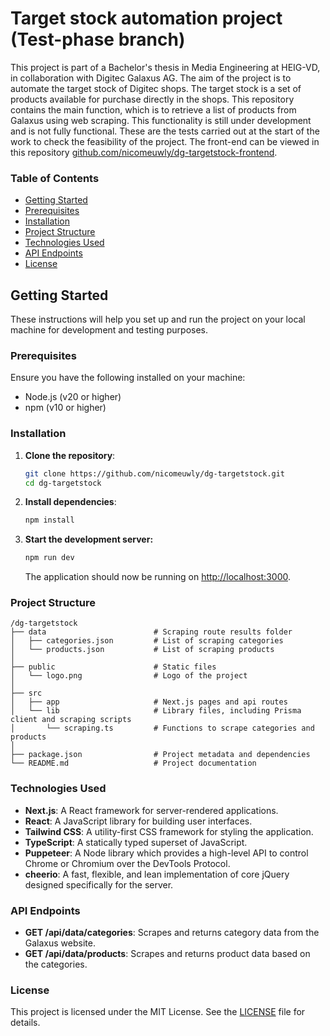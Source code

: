 # Target stock automation project (Test-phase branch)

This project is part of a Bachelor's thesis in Media Engineering at HEIG-VD, in collaboration with Digitec Galaxus AG. The aim of the project is to automate the target stock of Digitec shops. The target stock is a set of products available for purchase directly in the shops. This repository contains the main function, which is to retrieve a list of products from Galaxus using web scraping. This functionality is still under development and is not fully functional. These are the tests carried out at the start of the work to check the feasibility of the project. The front-end can be viewed in this repository [github.com/nicomeuwly/dg-targetstock-frontend](https://github.com/nicomeuwly/dg-targetstock-frontend).

### Table of Contents

- [Getting Started](#getting-started)
- [Prerequisites](#prerequisites)
- [Installation](#installation)
- [Project Structure](#project-structure)
- [Technologies Used](#technologies-used)
- [API Endpoints](#api-endpoints)
- [License](#license)

## Getting Started

These instructions will help you set up and run the project on your local machine for development and testing purposes.

### Prerequisites

Ensure you have the following installed on your machine:

- Node.js (v20 or higher)
- npm (v10 or higher)

### Installation

1. **Clone the repository**:
   ```bash
   git clone https://github.com/nicomeuwly/dg-targetstock.git
   cd dg-targetstock
   ```

2. **Install dependencies**:
   ```bash
   npm install
   ```

3. **Start the development server:**

    ```sh
    npm run dev
    ```

    The application should now be running on [http://localhost:3000](http://localhost:3000).

### Project Structure

```
/dg-targetstock 
├── data                        # Scraping route results folder
│   ├── categories.json         # List of scraping categories
│   └── products.json           # List of scraping products
│
├── public                      # Static files
│   └── logo.png                # Logo of the project
│
├── src
│   ├── app                     # Next.js pages and api routes
│   └── lib                     # Library files, including Prisma client and scraping scripts
│       └── scraping.ts         # Functions to scrape categories and products
│
├── package.json                # Project metadata and dependencies
└── README.md                   # Project documentation
```

### Technologies Used

- **Next.js**: A React framework for server-rendered applications.
- **React**: A JavaScript library for building user interfaces.
- **Tailwind CSS**: A utility-first CSS framework for styling the application.
- **TypeScript**: A statically typed superset of JavaScript.
- **Puppeteer**: A Node library which provides a high-level API to control Chrome or Chromium over the DevTools Protocol.
- **cheerio**: A fast, flexible, and lean implementation of core jQuery designed specifically for the server.

### API Endpoints

- **GET /api/data/categories**: Scrapes and returns category data from the Galaxus website.
- **GET /api/data/products**: Scrapes and returns product data based on the categories.

### License

This project is licensed under the MIT License. See the [LICENSE](LICENSE) file for details.
